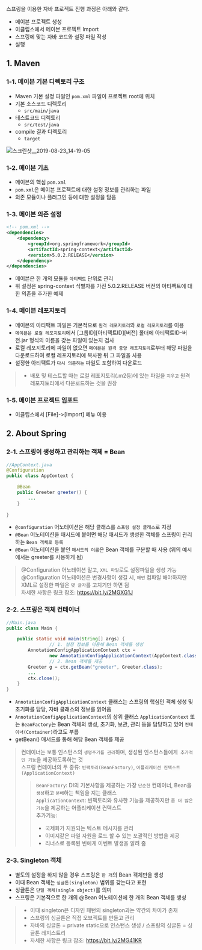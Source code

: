 스프링을 이용한 자바 프로젝트 진행 과정은 아래와 같다.
* 메이븐 프로젝트 생성
* 이클립스에서 메이븐 프로젝트 Import
* 스프링에 맞는 자바 코드와 설정 파일 작성
* 실행

## 1. Maven

### 1-1. 메이븐 기본 디렉토리 구조

* Maven 기본 설정 파일인 `pom.xml` 파일이 프로젝트 root에 위치
* 기본 소스코드 디렉토리
    * `src/main/java`
* 테스트코드 디렉토리
    * `src/test/java`
* compile 결과 디렉토리
    * `target`

![스크린샷__2019-08-23_14-19-05](/uploads/4fe2f979cef242d0c16a997e489d4769/스크린샷__2019-08-23_14-19-05.png)

### 1-2. 메이븐 기초

* 메이븐의 핵심 `pom.xml`
* `pom.xml`은 메이븐 프로젝트에 대한 설정 정보를 관리하는 파일
* 의존 모듈이나 플러그인 등에 대한 설정을 담음

### 1-3. 메이븐 의존 설정

```xml
<!-- pom.xml -->
<dependencies>
	<dependency>
		<groupId>org.springframework</groupId>
		<artifactId>spring-context</artifactId>
		<version>5.0.2.RELEASE</version>
	</dependency>
</dependencies>
```

*  메이븐은 한 개의 모듈을 `아티팩트` 단위로 관리
* 위 설정은 spring-context 식별자를 가진 5.0.2.RELEASE 버전의 아티팩트에 대한 의존을 추가한 예제

### 1-4. 메이븐 레포지토리
* 메이븐의 아티팩트 파일은 기본적으로 `원격 레포지토리`와 `로컬 레포지토리`를 이용
* `메이븐은 로컬 레포지토리`에서 [그룹ID]\[아티팩트ID]\[버전] 폴더에 아티팩트ID-버전.jar 형식의 이름을 갖는 파일이 있는지 검사
* 로컬 레포지토리에 파일이 없으면 `메이븐은 원격 중앙 레포지토리`로부터 해당 파일을 다운로드하여 로컬 레포지토리에 복사한 뒤 그 파일을 사용
* 설정한 아티팩트가 `다시 의존하는` 파일도 포함하여 다운로드

> * 배포 및 테스트할 때는 로컬 레포지토리(.m2등)에 있는 파일을 `지우고` 원격 레포지토리에서 다운로드하는 것을 권장

### 1-5. 메이븐 프로젝트 임포트
* 이클립스에서 [File]->[Import] 메뉴 이용

## 2. About Spring

### 2-1. 스프링이 생성하고 관리하는 객체 = Bean
```java
//AppContext.java
@Configuration
public class AppContext {

	@Bean
	public Greeter greeter() {
		...
	}
	
}
```
* `@configuration` 어노테이션은 해당 클래스를 `스프링 설정 클래스`로 지정
* `@Bean` 어노테이션을 매서드에 붙이면 해당 매서드가 생성한 객체를 스프링이 관리하는 `Bean 객체로 등록`
* `@Bean` 어노테이션을 붙인 `매서드의 이름`은 Bean 객체를 구분할 때 사용 (위의 예시에서는 greeter를 사용하게 됨)

> @Configuration 어노테이션 말고, `XML 파일`로도 설정파일을 생성 가능  
> @Configuration 어노테이션은 변경사항이 생길 시, `매번` 컴파일 해야하지만 XML로 설정한 파일은 `몇 글자`를 고치기만 하면 됨  
> 자세한 사항은 링크 참조: https://bit.ly/2MGXG1J   

### 2-2. 스프링은 객체 컨테이너
```java
//Main.java
public class Main {

	public static void main(String[] args) {
                // 1. 설정 정보를 이용해 Bean 객체를 생성
		AnnotationConfigApplicationContext ctx = 
				new AnnotationConfigApplicationContext(AppContext.class);
                // 2. Bean 객체를 제공
		Greeter g = ctx.getBean("greeter", Greeter.class);
		...
		ctx.close();
	}
}
```
* `AnnotationConfigApplicationContext` 클래스는 스프링의 핵심인 객체 생성 및 초기화를 담당, 자바 클래스의 정보를 읽어옴
* `AnnotationConfigApplicationContext`의 상위 클래스 `ApplicationContext` 또는 `BeanFactory`는 Bean 객체의 생성, 초기화, 보관, 관리 등을 담당하고 있어 `컨테이너(Container)`라고도 부름
* getBean() 매서드를 통해 해당 Bean 객체를 제공  
> 컨테이너는 보통 인스턴스의 `생명주기를 관리`하며, 생성된 인스턴스들에게` 추가적인 기능`을 제공하도록하는 것  
> 스프링 컨테이너의 두 종류: `빈팩토리(BeanFactory)`, `어플리케이션 컨텍스트(ApplicationContext)`   
>> `BeanFactory`: DI의 기본사항을 제공하는 가장 `단순한` 컨테이너, Bean을 `생성`하고 `분배`하는 책임을 지는 클래스  
>> `ApplicationContext`: 빈팩토리와 유사한 기능을 제공하지만 `좀 더 많은 기능`을 제공하는 어플리케이션 컨텍스트  
>> 추가기능:  
>> * 국제화가 지원되는 텍스트 메시지를 관리  
>> * 이미지같은 파일 자원을 로드 할 수 있는 포괄적인 방법을 제공  
>> * 리너스로 등록된 빈에게 이벤트 발생을 알려 줌  

### 2-3. Singleton 객체
* 별도의 설정을 하지 않을 경우 스프링은 `한 개`의 Bean 객체만을 생성
* 이때 Bean 객체는 `싱글톤(singleton)` 범위를 갖는다고 표현
* 싱글톤은 `단일 객체(single object)`를 의미
* 스프링은 기본적으로 한 개의 @Bean 어노테이션에 한 개의 Bean 객체를 생성

> * 이때 singleton은 디자인 패턴의 singleton과는 약간의 차이가 존재  
> * 스프링의 싱글톤은 직접 오브젝트를 만들고 관리  
> * 자바의 싱글톤 = private static으로 인스턴스 생성 / 스프링의 싱글톤 = 싱글톤 레지스트리  
> * 자세한 사항은 링크 참조: https://bit.ly/2MG41KR  
